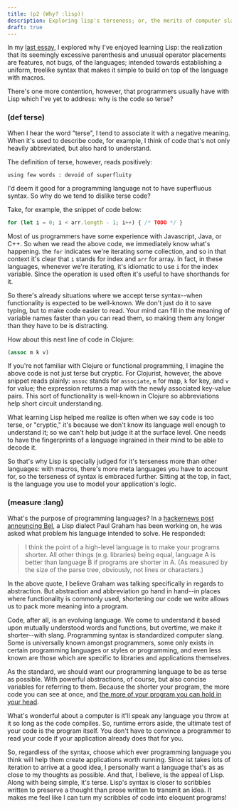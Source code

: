 ```yaml
---
title: (p2 (Why? :lisp))
description: Exploring lisp's terseness; or, the merits of computer slang.
draft: true
---
```


In my [last essay](/lisp-simple), I explored why I've enjoyed learning Lisp: the realization that its seemingly excessive parenthesis and unusual operator placements are features, not bugs, of the languages; intended towards establishing a uniform, treelike syntax that makes it simple to build on top of the language with macros.

There's one more contention, however, that programmers usually have with Lisp which I've yet to address: why is the code so terse? 

### (def terse)

When I hear the word "terse", I tend to associate it with a negative meaning. When it's used to describe code, for example, I think of code that's not only heavily abbreviated, but also hard to understand.

The definition of terse, however, reads positively:

```
using few words : devoid of superfluity
```

I'd deem it good for a programming language not to have superfluous syntax. So why do we tend to dislike terse code? 

Take, for example, the snippet of code below: 

```js
for (let i = 0; i < arr.length - 1; i++) { /* TODO */ }
```
Most of us programmers have some experience with Javascript, Java, or C++. So when we read the above code, we immediately know what's happening. the `for` indicates we're iterating some collection, and so in that context it's clear that `i` stands for index and `arr` for array. In fact, in these languages, whenever we're iterating, it's idiomatic to use `i` for the index variable. Since the operation is used often it's useful to have shorthands for it. 

So there's already situations where we accept terse syntax--when functionality is expected to be well-known. We don't just do it to save typing, but to make code easier to read. Your mind can fill in the meaning of variable names faster than you can read them, so making them any longer than they have to be is distracting.


How about this next line of code in Clojure: 

```clj
(assoc m k v)
```

If you're not familiar with Clojure or functional programming, I imagine the above code is not just terse but cryptic. For Clojurist, however, the above snippet reads plainly: `assoc` stands for `associate`, `m` for map, `k` for key, and `v` for value; the expression returns a map with the newly associated key-value pairs. This sort of functionality is well-known in Clojure so abbreviations help short circuit understanding.

What learning Lisp helped me realize is often when we say code is too terse, or "cryptic," it's because we don't know its language well enough to understand it; so we can't help but judge it at the surface level. One needs to have the fingerprints of a language ingrained in their mind to be able to decode it.

So that's why Lisp is specially judged for it's terseness more than other languages: with macros, there's more meta languages you have to account for, so the terseness of syntax is embraced further. Sitting at the top, in fact, is the language you use to model your application's logic.

### (measure :lang)

What's the purpose of programming languages? In a [hackernews post announcing Bel](http://paulgraham.com/bel.html), a Lisp dialect Paul Graham has been working on, he was asked what problem his language intended to solve. He responded:

> I think the point of a high-level language is to make your programs shorter. All other things (e.g. libraries) being equal, language A is better than language B if programs are shorter in A. (As measured by the size of the parse tree, obviously, not lines or characters.) 

In the above quote, I believe Graham was talking specifically in regards to abstraction. But abstraction and abbreviation go hand in hand--in places where functionality is commonly used, shortening our code we write allows us to pack more meaning into a program.

Code, after all, is an evolving language. We come to understand it based upon mutually understood words and functions, but overtime, we make it shorter--with slang. Programming syntax is standardized computer slang. Some is universally known amongst programmers, some only exists in certain programming languages or styles or programming, and even less known are those which are specific to libraries and applications themselves.

As the standard, we should want our programming language to be as terse as possible. With powerful abstractions, of course, but also concise variables for referring to them. Because the shorter your program, the more code you can see at once, and [the more of your program you can hold in your head](http://www.paulgraham.com/head.html).

What's wonderful about a computer is it'll speak any language you throw at it so long as the code compiles. So, runtime errors aside, the ultimate test of your code is the program itself. You don't have to convince a programmer to read your code if your application already does that for you.

So, regardless of the syntax, choose which ever programming language you think will help them create applications worth running. Since ist takes lots of iteration to arrive at a good idea, I personally want a language that's as as close to my thoughts as possible. And that, I believe, is the appeal of Lisp. Along with being simple, it's terse. Lisp's syntax is closer to scribbles written to preserve a thought than prose written to transmit an idea. It makes me feel like I can turn my scribbles of code into eloquent programs!

